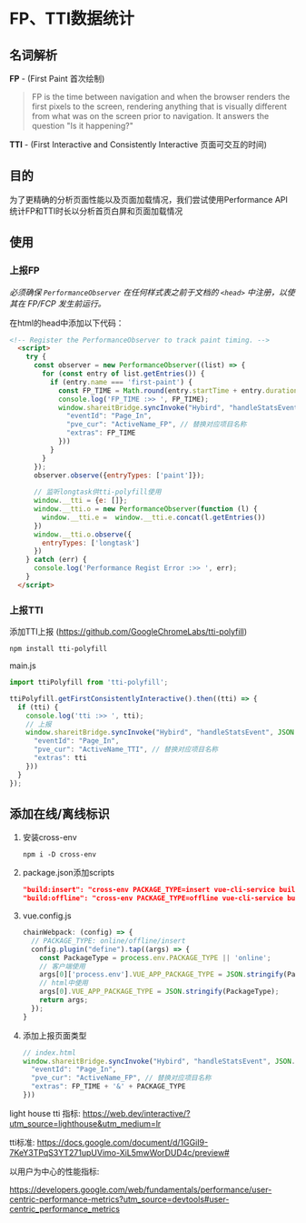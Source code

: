 # FP、TTI数据统计

## 名词解析

**FP** - (First Paint 首次绘制)

> FP is the time between navigation and when the browser renders the first pixels to the screen, rendering anything that is visually different from what was on the screen prior to navigation. It answers the question "Is it happening?"

**TTI** - (First Interactive and Consistently Interactive 页面可交互的时间)



## 目的

为了更精确的分析页面性能以及页面加载情况，我们尝试使用Performance API统计FP和TTI时长以分析首页白屏和页面加载情况



## 使用

### 上报FP

*必须确保 `PerformanceObserver` 在任何样式表之前于文档的 `<head>` 中注册，以使其在 FP/FCP 发生前运行。*

在html的head中添加以下代码：

```html
<!-- Register the PerformanceObserver to track paint timing. -->
  <script>
    try {
      const observer = new PerformanceObserver((list) => {
        for (const entry of list.getEntries()) {
          if (entry.name === 'first-paint') {
            const FP_TIME = Math.round(entry.startTime + entry.duration);
            console.log('FP_TIME :>> ', FP_TIME);
            window.shareitBridge.syncInvoke("Hybird", "handleStatsEvent", JSON.stringify({
              "eventId": "Page_In",
              "pve_cur": "ActiveName_FP", // 替换对应项目名称
              "extras": FP_TIME
            }))
          }
        }
      });
      observer.observe({entryTypes: ['paint']});
        
      // 监听longtask供tti-polyfill使用
      window.__tti = {e: []};
      window.__tti.o = new PerformanceObserver(function (l) {
        window.__tti.e =  window.__tti.e.concat(l.getEntries())
      })
      window.__tti.o.observe({
        entryTypes: ['longtask']
      })
    } catch (err) {
      console.log('Performance Regist Error :>> ', err);
    }
  </script>
```



### 上报TTI

添加TTI上报 (https://github.com/GoogleChromeLabs/tti-polyfill)

```shell
npm install tti-polyfill
```

main.js

```js
import ttiPolyfill from 'tti-polyfill';

ttiPolyfill.getFirstConsistentlyInteractive().then((tti) => {
  if (tti) {
    console.log('tti :>> ', tti);
    // 上报
    window.shareitBridge.syncInvoke("Hybird", "handleStatsEvent", JSON.stringify({
      "eventId": "Page_In",
      "pve_cur": "ActiveName_TTI", // 替换对应项目名称
      "extras": tti
    }))
  }
});
```





## 添加在线/离线标识

1. 安装cross-env

   ```shell
   npm i -D cross-env
   ```

2. package.json添加scripts

   ```json
   "build:insert": "cross-env PACKAGE_TYPE=insert vue-cli-service build",
   "build:offline": "cross-env PACKAGE_TYPE=offline vue-cli-service build",
   ```

3. vue.config.js

   ```js
   chainWebpack: (config) => {
     // PACKAGE_TYPE: online/offline/insert
     config.plugin("define").tap((args) => {
       const PackageType = process.env.PACKAGE_TYPE || 'online';
       // 客户端使用
       args[0]['process.env'].VUE_APP_PACKAGE_TYPE = JSON.stringify(PackageType);
       // html中使用
       args[0].VUE_APP_PACKAGE_TYPE = JSON.stringify(PackageType);
       return args;
     });
   }
   ```

4. 添加上报页面类型

   ```js
   // index.html
   window.shareitBridge.syncInvoke("Hybird", "handleStatsEvent", JSON.stringify({
     "eventId": "Page_In",
     "pve_cur": "ActiveName_FP", // 替换对应项目名称
     "extras": FP_TIME + '&' + PACKAGE_TYPE
   }))
   ```









light house tti 指标: https://web.dev/interactive/?utm_source=lighthouse&utm_medium=lr

tti标准: https://docs.google.com/document/d/1GGiI9-7KeY3TPqS3YT271upUVimo-XiL5mwWorDUD4c/preview#

以用户为中心的性能指标:

https://developers.google.com/web/fundamentals/performance/user-centric-performance-metrics?utm_source=devtools#user-centric_performance_metrics